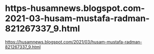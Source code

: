 # https-husamnews.blogspot.com-2021-03-husam-mustafa-radman-821267337_9.html
https://husamnews.blogspot.com/2021/03/husam-mustafa-radman-821267337_9.html
